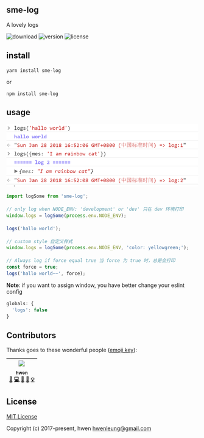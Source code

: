 
## sme-log

A lovely logs

![download](https://img.shields.io/npm/dm/sme-log.svg?style=flat-square)
![version](https://img.shields.io/npm/v/sme-log.svg?style=flat-square)
![license](https://img.shields.io/badge/license-mit-green.svg?style=flat-square)

## install

```shell
yarn install sme-log
```

or

```shell
npm install sme-log
```

## usage

![hi](./docs/hi.png)

```js
import logSome from 'sme-log';

// only log when NODE_ENV: 'development' or 'dev' 只在 dev 环境打印
window.logs = logSome(process.env.NODE_ENV);

logs('hallo world');

// custom style 自定义样式
window.logs = logSome(process.env.NODE_ENV, 'color: yellowgreen;');

// Always log if force equal true 当 force 为 true 时，总是会打印
const force = true;
logs('hallo world~~', force);
```

**Note**: if you want to assign window, you have better change your eslint config

```js
globals: {
  'logs': false
}
```

## Contributors

Thanks goes to these wonderful people ([emoji key](https://github.com/kentcdodds/all-contributors#emoji-key)):

<!-- ALL-CONTRIBUTORS-LIST:START - Do not remove or modify this section -->
| [<img src="https://avatars3.githubusercontent.com/u/6712767?v=4" width="100px;"/><br /><sub>hwen</sub>](https://github.com/hwen)<br />[💬](#question "Answering Questions") [💻](https://github.com/SME-FE/sme-log/commits?author=hwen "Code") [🎨](#design "Design") [📖](https://github.com/SME-FE/sme-log/commits?author=hwen "Documentation") [💡](#example "Examples") |
| :---: |
<!-- ALL-CONTRIBUTORS-LIST:END -->

## License

[MIT License](https://opensource.org/licenses/MIT)

Copyright (c) 2017-present, hwen <hwenleung@gmail.com>
